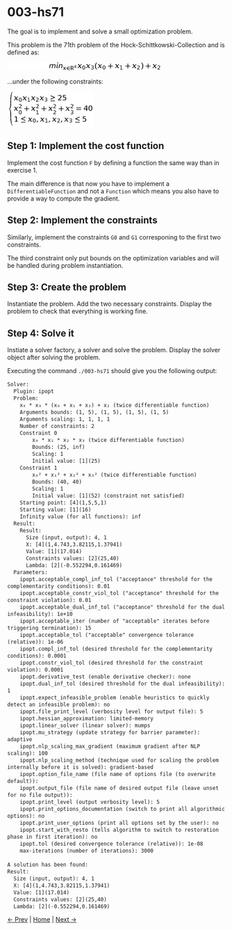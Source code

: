 003-hs71
========

The goal is to implement and solve a small optimization problem.

This problem is the 71th problem of the Hock-Schittkowski-Collection
and is defined as:

![Optimization Problem](doc/min.png)

...under the following constraints:

![Optimization Problem](doc/constraints.png)

Step 1: Implement the cost function
-----------------------------------

Implement the cost function `F` by defining a function the same way than
in exercise 1.

The main difference is that now you have to implement a
`DifferentiableFunction` and not a `Function` which means you also
have to provide a way to compute the gradient.


Step 2: Implement the constraints
---------------------------------

Similarly, implement the constraints `G0` and `G1` corresponing to the
first two constraints.

The third constraint only put bounds on the optimization variables and
will be handled during problem instantiation.


Step 3: Create the problem
--------------------------

Instantiate the problem. Add the two necessary constraints. Display
the problem to check that everything is working fine.


Step 4: Solve it
----------------

Instiate a solver factory, a solver and solve the problem. Display the
solver object after solving the problem.


Executing the command `./003-hs71` should give you the following
output:


    Solver:
      Plugin: ipopt
      Problem:
        x₀ * x₃ * (x₀ + x₁ + x₂) + x₂ (twice differentiable function)
        Arguments bounds: (1, 5), (1, 5), (1, 5), (1, 5)
        Arguments scaling: 1, 1, 1, 1
        Number of constraints: 2
        Constraint 0
            x₀ * x₁ * x₂ * x₃ (twice differentiable function)
            Bounds: (25, inf)
            Scaling: 1
            Initial value: [1](25)
        Constraint 1
            x₀² + x₁² + x₂² + x₃² (twice differentiable function)
            Bounds: (40, 40)
            Scaling: 1
            Initial value: [1](52) (constraint not satisfied)
        Starting point: [4](1,5,5,1)
        Starting value: [1](16)
        Infinity value (for all functions): inf
      Result:
        Result:
          Size (input, output): 4, 1
          X: [4](1,4.743,3.82115,1.37941)
          Value: [1](17.014)
          Constraints values: [2](25,40)
          Lambda: [2](-0.552294,0.161469)
      Parameters:
        ipopt.acceptable_compl_inf_tol ("acceptance" threshold for the complementarity conditions): 0.01
        ipopt.acceptable_constr_viol_tol ("acceptance" threshold for the constraint violation): 0.01
        ipopt.acceptable_dual_inf_tol ("acceptance" threshold for the dual infeasibility): 1e+10
        ipopt.acceptable_iter (number of "acceptable" iterates before triggering termination): 15
        ipopt.acceptable_tol ("acceptable" convergence tolerance (relative)): 1e-06
        ipopt.compl_inf_tol (desired threshold for the complementarity conditions): 0.0001
        ipopt.constr_viol_tol (desired threshold for the constraint violation): 0.0001
        ipopt.derivative_test (enable derivative checker): none
        ipopt.dual_inf_tol (desired threshold for the dual infeasibility): 1
        ipopt.expect_infeasible_problem (enable heuristics to quickly detect an infeasible problem): no
        ipopt.file_print_level (verbosity level for output file): 5
        ipopt.hessian_approximation: limited-memory
        ipopt.linear_solver (linear solver): mumps
        ipopt.mu_strategy (update strategy for barrier parameter): adaptive
        ipopt.nlp_scaling_max_gradient (maximum gradient after NLP scaling): 100
        ipopt.nlp_scaling_method (technique used for scaling the problem internally before it is solved): gradient-based
        ipopt.option_file_name (file name of options file (to overwrite default)): 
        ipopt.output_file (file name of desired output file (leave unset for no file output)): 
        ipopt.print_level (output verbosity level): 5
        ipopt.print_options_documentation (switch to print all algorithmic options): no
        ipopt.print_user_options (print all options set by the user): no
        ipopt.start_with_resto (tells algorithm to switch to restoration phase in first iteration): no
        ipopt.tol (desired convergence tolerance (relative)): 1e-08
        max-iterations (number of iterations): 3000

    A solution has been found: 
    Result:
      Size (input, output): 4, 1
      X: [4](1,4.743,3.82115,1.37941)
      Value: [1](17.014)
      Constraints values: [2](25,40)
      Lambda: [2](-0.552294,0.161469)



[← Prev][ex2] | [Home][main] | [Next →][ex4]

 [main]: https://github.com/roboptim/roboptim-tutorial/
 [ex2]: https://github.com/roboptim/roboptim-tutorial/tree/master/src/002-operator
 [ex4]: https://github.com/roboptim/roboptim-tutorial/tree/master/src/004-bspline
